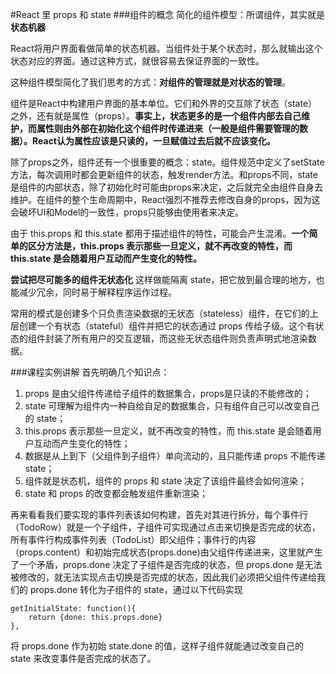 #React 里 props 和 state 
###组件的概念
简化的组件模型：所谓组件，其实就是**状态机器**

React将用户界面看做简单的状态机器。当组件处于某个状态时，那么就输出这个状态对应的界面。通过这种方式，就很容易去保证界面的一致性。

这种组件模型简化了我们思考的方式：**对组件的管理就是对状态的管理**。

组件是React中构建用户界面的基本单位。它们和外界的交互除了状态（state）之外，还有就是属性（props）。**事实上，状态更多的是一个组件内部去自己维护，而属性则由外部在初始化这个组件时传递进来（一般是组件需要管理的数据）。React认为属性应该是只读的，一旦赋值过去后就不应该变化。**

除了props之外，组件还有一个很重要的概念：state。组件规范中定义了setState方法，每次调用时都会更新组件的状态，触发render方法。和props不同，state是组件的内部状态，除了初始化时可能由props来决定，之后就完全由组件自身去维护。在组件的整个生命周期中，React强烈不推荐去修改自身的props，因为这会破坏UI和Model的一致性，props只能够由使用者来决定。

由于 this.props 和 this.state 都用于描述组件的特性，可能会产生混淆。**一个简单的区分方法是，this.props 表示那些一旦定义，就不再改变的特性，而 this.state 是会随着用户互动而产生变化的特性。**

**尝试把尽可能多的组件无状态化** 这样做能隔离 state，把它放到最合理的地方，也能减少冗余，同时易于解释程序运作过程。

常用的模式是创建多个只负责渲染数据的无状态（stateless）组件，在它们的上层创建一个有状态（stateful）组件并把它的状态通过 props 传给子级。这个有状态的组件封装了所有用户的交互逻辑，而这些无状态组件则负责声明式地渲染数据。

###课程实例讲解
首先明确几个知识点：

1. props 是由父组件传递给子组件的数据集合，props是只读的不能修改的；
2. state 可理解为组件内一种自给自足的数据集合，只有组件自己可以改变自己的 state；
3. this.props 表示那些一旦定义，就不再改变的特性，而 this.state 是会随着用户互动而产生变化的特性；
4. 数据是从上到下（父组件到子组件）单向流动的，且只能传递 props 不能传递 state；
5. 组件就是状态机，组件的 props 和 state 决定了该组件最终会如何渲染；
6. state 和 props 的改变都会触发组件重新渲染；

再来看看我们要实现的事件列表该如何构建，首先对其进行拆分，每个事件行（TodoRow）就是一个子组件，子组件可实现通过点击来切换是否完成的状态，所有事件行构成事件列表（TodoList）即父组件；事件行的内容（props.content）和初始完成状态(props.done)由父组件传递进来，这里就产生了一个矛盾，props.done 决定了子组件是否完成的状态，但 props.done 是无法被修改的，就无法实现点击切换是否完成的状态，因此我们必须把父组件传递给我们的 props.done 转化为子组件的 state，通过以下代码实现

    getInitialState: function(){
        return {done: this.props.done}
    },

将 props.done 作为初始 state.done 的值，这样子组件就能通过改变自己的 state 来改变事件是否完成的状态了。



